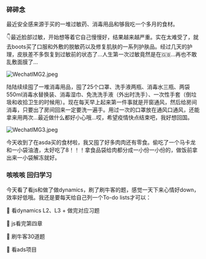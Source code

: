 ### 碎碎念

最近安全感来源于买的一堆过敏药、消毒用品和够我吃一个多月的食材。

👇最近脸部过敏，开始想等着它自己慢慢好，结果越来越严重。实在太难受了，就去boots买了口服和外敷的脱敏药以及修复肌肤的一系列护肤品。经过几天的护理，皮肤差不多恢复到过敏前的状态了…人生第一次过敏竟然是在🇬🇧…再也不敢乱敷面膜了…

![WechatIMG2.jpeg](https://i.loli.net/2020/03/11/NMt4mFObqKrYj93.jpg)

陆陆续续囤了一堆消毒用品，囤了25个口罩、洗手液两瓶、消毒水三瓶、两袋550ml消毒水替换装、消毒湿巾、免洗洗手液（外出时洗手）、一次性手套（倒垃圾和收拾卫生的时候用）。现在每天早上起来第一件事就是开窗通风，然后给房间消毒，只要出了房间回来一定要洗一遍手。用过一次的口罩放在通风口通风，还能拿来用两次…最近做什么都好小心哦…哎，希望疫情快点结束吧，我好想回国。

![WechatIMG3.jpeg](https://i.loli.net/2020/03/11/6OcoBRymAwJx24z.jpg)

今天收到了在asda买的食材啦，我又囤了好多肉肉还有零食。偷吃了一个马卡龙和一小袋油渣，太好吃了8！！！拿食品袋给肉都分成一小份一小份的，做饭前拿出来一小袋解冻就好。



### 咳咳咳 回归学习

今天看了看js和做了做dynamics，刷了刷牛客的题，感觉一天下来心情好down，效率好低哦。我还是要每天给自己列一个To-do lists才可以：

📌 看dynamics L2、L3 + 做完对应习题

📌 js看完第四章

📌 刷牛客30道题

📌 看ads项目